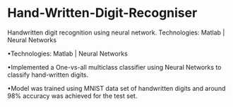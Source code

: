 Hand-Written-Digit-Recogniser
=============================

Handwritten digit recognition using neural network. Technologies: Matlab | Neural Networks

•Technologies: Matlab | Neural Networks

•Implemented a One-vs-all multiclass classifier using Neural Networks to classify hand-written digits. 

•Model was trained using MNIST data set of handwritten digits and around 98% accuracy was achieved for the test set.
